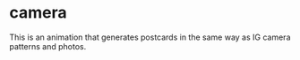# camera
This is an animation that generates postcards in the same way as IG camera patterns and photos.
